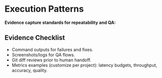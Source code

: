 # Execution Patterns

**Evidence capture standards for repeatability and QA:**

## Evidence Checklist

- Command outputs for failures and fixes.
- Screenshots/logs for QA flows.
- Git diff reviews prior to human handoff.
- Metrics examples (customize per project): latency budgets, throughput, accuracy, quality.
